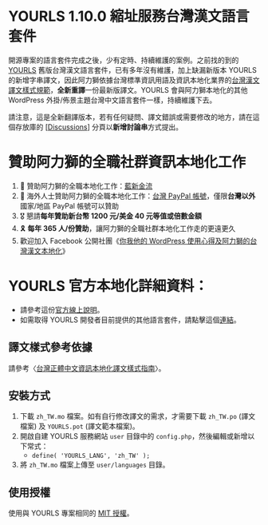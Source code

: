 # YOURLS 1.10.0 縮址服務台灣漢文語言套件
開源專案的語言套件完成之後，少有定時、持續維護的案例。之前找的到的 [YOURLS](https://github.com/YOURLS/YOURLS) 舊版台灣漢文語言套件，已有多年沒有維護，加上缺漏新版本 YOURLS 的新增字串譯文，因此阿力獅依據台灣標準資訊用語及資訊本地化業界的[台灣漢文譯文樣式規範](https://tw.wordpress.org/team/handbook/handbook/zh-tw-localization-style-guide/)，**全新重譯**一份最新版譯文。YOURLS 會與阿力獅本地化的其他 WordPress 外掛/佈景主題台灣中文語言套件一樣，持續維護下去。

請注意，這是全新翻譯版本，若有任何疑問、譯文錯誤或需要修改的地方，請在這個存放庫的 [[Discussions](https://github.com/alexclassroom/YOURLS-zh_TW/discussions)] 分頁以**新增討論串**方式提出。

# 贊助阿力獅的全職社群資訊本地化工作
1. 🎁 贊助阿力獅的全職本地化工作：[藍新金流](https://suo.fyi/donate-alexlion-blue)
2. 🧧 海外人士贊助阿力獅的全職本地化工作：[台灣 PayPal 帳號](https://suo.fyi/donate-alexlion-paypal)，僅限**台灣以外**國家/地區 PayPal 帳號可以贊助
3. 🎖️ 懇請**每年贊助新台幣 1200 元/美金 40 元等值或倍數金額**
4. 🎗️ **每年 365 人/份贊助**，讓阿力獅的全職社群本地化工作走的更遠更久
5. 歡迎加入 Facebook 公開社團《[你我他的 WordPress 使用心得及阿力獅的台灣漢文本地化](https://www.facebook.com/groups/wordpresstwhant)》

# YOURLS 官方本地化詳細資料：
- 請參考這份[官方線上說明](https://yourls.org/docs/guide/extend/languages.html)。
- 如需取得 YOURLS 開發者目前提供的其他語言套件，請點擊這個[連結](https://github.com/YOURLS/awesome#translations)。

## 譯文樣式參考依據
請參考〈[台灣正體中文資訊本地化譯文樣式指南](https://tw.wordpress.org/team/handbook/handbook/zh-tw-localization-style-guide/)〉。

## 安裝方式
1. 下載 `zh_TW.mo` 檔案。如有自行修改譯文的需求，才需要下載 `zh_TW.po` (譯文檔案) 及 `YOURLS.pot` (譯文範本檔案)。
2. 開啟自建 YOURLS 服務網站 `user` 目錄中的 `config.php`，然後編輯或新增以下常式：
    - `define( 'YOURLS_LANG', 'zh_TW' );`
3. 將 `zh_TW.mo` 檔案上傳至 `user/languages` 目錄。

## 使用授權
使用與 YOURLS 專案相同的 [MIT 授權](https://opensource.org/licenses/MIT)。
